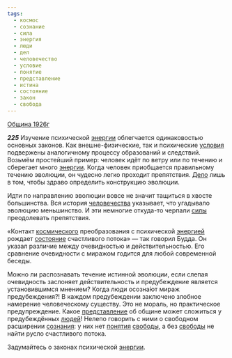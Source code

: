 ```yaml
---
tags:
  - космос
  - сознание
  - сила
  - энергия
  - люди
  - дел
  - человечество
  - условие
  - понятие
  - представление
  - истина
  - состояние
  - закон
  - свобода
---
```


[Община 1926г](https://127.0.0.1:4002/agni/1926)

___225___
Изучение психической [энергии](../../../tags/#энергия) облегчается одинаковостью основных законов. Как внешне-физические, так и психические [условия](../../../tags/#условие) подвержены аналогичному процессу образований и следствий. Возьмём простейший пример: человек идёт по ветру или по течению и сберегает много [энергии](../../../tags/#энергия). Когда человек приобщается правильному течению эволюции, он чудесно легко проходит препятствия. [Дело](../../../tags/#дел) лишь в том, чтобы здраво определить конструкцию эволюции.   

Идти по направлению эволюции вовсе не значит тащиться в хвосте большинства. Вся история [человечества](../../../tags/#человечество) указывает, что угадывало эволюцию меньшинство. И эти немногие откуда-то черпали [силы](../../../tags/#сила) преодолевать препятствия.   

«Контакт [космического](../../../tags/#космос) преобразования с психической [энергией](../../../tags/#энергия) рождает [состояние](../../../tags/#состояние) счастливого потока» — так говорил Будда. Он указал различие между очевидностью и действительностью. Его сравнение очевидности с миражом годится для любой современной беседы.   

Можно ли распознавать течение истинной эволюции, если слепая очевидность заслоняет действительность и предубеждение является установившимся мнением? Когда люди осозна́ют мираж предубеждения?! В каждом предубеждении заключено злобное намерение человеческому существу. Это не мораль, но практическое предупреждение. Какое [представление](../../../tags/#представление) об общине может сложиться у предубеждённых [людей](../../../tags/#люди)! Нелепо говорить с ними о свободном расширении [сознания](../../../tags/#сознание): у них нет [понятия](../../../tags/#понятие) [свободы](../../../tags/#свобода), а без [свободы](../../../tags/#свобода) не найти русло счастливого потока.   

Задумайтесь о законах психической [энергии](../../../tags/#энергия).   


